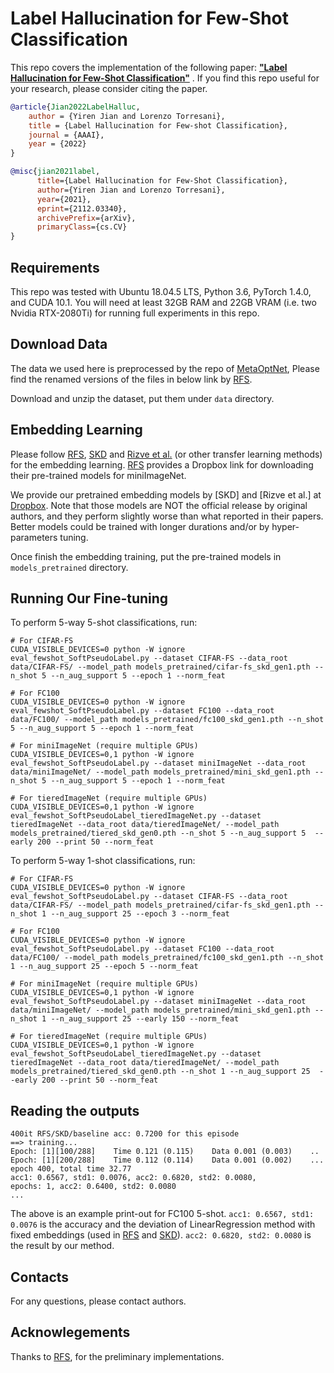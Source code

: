 # Label Hallucination for Few-Shot Classification

This repo covers the implementation of the following paper:  **["Label Hallucination for Few-Shot Classification"](https://arxiv.org/abs/2112.03340)** .
If you find this repo useful for your research, please consider citing the paper.
```bibtex
@article{Jian2022LabelHalluc,
    author = {Yiren Jian and Lorenzo Torresani},
    title = {Label Hallucination for Few-shot Classification},
    journal = {AAAI},
    year = {2022}
}
```
```bibtex
@misc{jian2021label,
      title={Label Hallucination for Few-Shot Classification},
      author={Yiren Jian and Lorenzo Torresani},
      year={2021},
      eprint={2112.03340},
      archivePrefix={arXiv},
      primaryClass={cs.CV}
}
```

## Requirements

This repo was tested with Ubuntu 18.04.5 LTS, Python 3.6, PyTorch 1.4.0, and CUDA 10.1. You will need at least 32GB RAM and 22GB VRAM (i.e. two Nvidia RTX-2080Ti) for running full experiments in this repo.

## Download Data
The data we used here is preprocessed by the repo of [MetaOptNet](https://github.com/kjunelee/MetaOptNet), Please find the renamed versions of the files in below link by [RFS](https://github.com/WangYueFt/rfs).

Download and unzip the dataset, put them under ```data``` directory.

## Embedding Learning
Please follow [RFS](https://github.com/WangYueFt/rfs), [SKD](https://github.com/brjathu/SKD) and [Rizve et al.](https://github.com/nayeemrizve/invariance-equivariance) (or other transfer learning methods) for the embedding learning. [RFS](https://github.com/WangYueFt/rfs) provides a Dropbox link for downloading their pre-trained models for miniImageNet.

We provide our pretrained embedding models by [SKD] and [Rizve et al.] at [Dropbox](https://www.dropbox.com/sh/6af4q91qrvv4t7u/AACrC960J_sc85dlYh0-K_MSa?dl=0). Note that those models are NOT the official release by original authors, and they perform slightly worse than what reported in their papers. Better models could be trained with longer durations and/or by hyper-parameters tuning.

Once finish the embedding training, put the pre-trained models in ```models_pretrained``` directory.

## Running Our Fine-tuning
To perform 5-way 5-shot classifications, run:
```shell
# For CIFAR-FS
CUDA_VISIBLE_DEVICES=0 python -W ignore eval_fewshot_SoftPseudoLabel.py --dataset CIFAR-FS --data_root data/CIFAR-FS/ --model_path models_pretrained/cifar-fs_skd_gen1.pth --n_shot 5 --n_aug_support 5 --epoch 1 --norm_feat

# For FC100
CUDA_VISIBLE_DEVICES=0 python -W ignore eval_fewshot_SoftPseudoLabel.py --dataset FC100 --data_root data/FC100/ --model_path models_pretrained/fc100_skd_gen1.pth --n_shot 5 --n_aug_support 5 --epoch 1 --norm_feat

# For miniImageNet (require multiple GPUs)
CUDA_VISIBLE_DEVICES=0,1 python -W ignore eval_fewshot_SoftPseudoLabel.py --dataset miniImageNet --data_root data/miniImageNet/ --model_path models_pretrained/mini_skd_gen1.pth --n_shot 5 --n_aug_support 5 --epoch 1 --norm_feat

# For tieredImageNet (require multiple GPUs)
CUDA_VISIBLE_DEVICES=0,1 python -W ignore eval_fewshot_SoftPseudoLabel_tieredImageNet.py --dataset tieredImageNet --data_root data/tieredImageNet/ --model_path models_pretrained/tiered_skd_gen0.pth --n_shot 5 --n_aug_support 5  --early 200 --print 50 --norm_feat
```
To perform 5-way 1-shot classifications, run:
```shell
# For CIFAR-FS
CUDA_VISIBLE_DEVICES=0 python -W ignore eval_fewshot_SoftPseudoLabel.py --dataset CIFAR-FS --data_root data/CIFAR-FS/ --model_path models_pretrained/cifar-fs_skd_gen1.pth --n_shot 1 --n_aug_support 25 --epoch 3 --norm_feat

# For FC100
CUDA_VISIBLE_DEVICES=0 python -W ignore eval_fewshot_SoftPseudoLabel.py --dataset FC100 --data_root data/FC100/ --model_path models_pretrained/fc100_skd_gen1.pth --n_shot 1 --n_aug_support 25 --epoch 5 --norm_feat

# For miniImageNet (require multiple GPUs)
CUDA_VISIBLE_DEVICES=0,1 python -W ignore eval_fewshot_SoftPseudoLabel.py --dataset miniImageNet --data_root data/miniImageNet/ --model_path models_pretrained/mini_skd_gen1.pth --n_shot 1 --n_aug_support 25 --early 150 --norm_feat

# For tieredImageNet (require multiple GPUs)
CUDA_VISIBLE_DEVICES=0,1 python -W ignore eval_fewshot_SoftPseudoLabel_tieredImageNet.py --dataset tieredImageNet --data_root data/tieredImageNet/ --model_path models_pretrained/tiered_skd_gen0.pth --n_shot 1 --n_aug_support 25  --early 200 --print 50 --norm_feat
```

## Reading the outputs
```
400it RFS/SKD/baseline acc: 0.7200 for this episode
==> training...
Epoch: [1][100/288]    Time 0.121 (0.115)    Data 0.001 (0.003)    ..
Epoch: [1][200/288]    Time 0.112 (0.114)    Data 0.001 (0.002)    ...
epoch 400, total time 32.77
acc1: 0.6567, std1: 0.0076, acc2: 0.6820, std2: 0.0080,
epochs: 1, acc2: 0.6400, std2: 0.0080
...
```
The above is an example print-out for FC100 5-shot. ```acc1: 0.6567, std1: 0.0076``` is the accuracy and the deviation of LinearRegression method with fixed embeddings (used in [RFS](https://github.com/WangYueFt/rfs) and [SKD](https://github.com/brjathu/SKD)). ```acc2: 0.6820, std2: 0.0080``` is the result by our method.

## Contacts
For any questions, please contact authors.


## Acknowlegements
Thanks to [RFS](https://github.com/WangYueFt/rfs), for the preliminary implementations.
